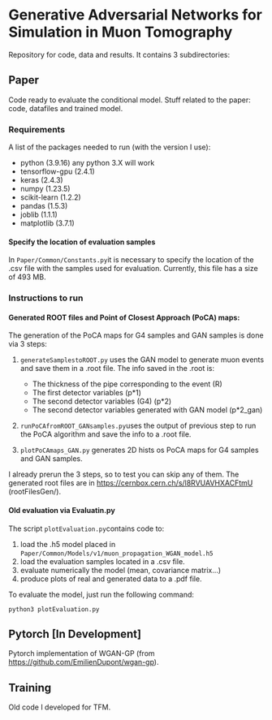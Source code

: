 # Generative Adversarial Networks for Simulation in Muon Tomography

Repository for code, data and results. It contains 3 subdirectories:

## Paper
Code ready to evaluate the conditional model.
Stuff related to the paper: code, datafiles and trained model.

### Requirements
A list of the packages needed to run (with the version I use):
- python (3.9.16) any python 3.X will work
- tensorflow-gpu (2.4.1)
- keras (2.4.3)
- numpy (1.23.5)
- scikit-learn (1.2.2)
- pandas (1.5.3)
- joblib (1.1.1)
- matplotlib (3.7.1)
#### Specify the location of evaluation samples
In ```Paper/Common/Constants.py```it is necessary to specify the location of the .csv file with the samples used for evaluation.
Currently, this file has a size of 493 MB.

### Instructions to run

#### Generated ROOT files and Point of Closest Approach (PoCA) maps:
The generation of the PoCA maps for G4 samples and GAN samples is done via 3 steps:
1. ```generateSamplestoROOT.py``` uses the GAN model to generate muon events and save them in a .root file.
The info saved in the .root is:
    - The thickness of the pipe corresponding to the event            (R)
    - The first detector variables                                    (p*1)
    - The second detector variables (G4)                              (p*2)
    - The second detector variables generated with GAN model          (p*2_gan)

3. ```runPoCAfromROOT_GANsamples.py```uses the output of previous step to run the PoCA algorithm and save the info to a .root file.
4. ```plotPoCAmaps_GAN.py``` generates 2D hists os PoCA maps for G4 samples and GAN samples.

I already prerun the 3 steps, so to test you can skip any of them. The generated root files are in https://cernbox.cern.ch/s/l8RVUAVHXACFtmU (rootFilesGen/).


#### Old evaluation via Evaluatin.py
The script ```plotEvaluation.py```contains code to:
1. load the .h5 model placed in ```Paper/Common/Models/v1/muon_propagation_WGAN_model.h5```
2. load the evaluation samples located in a .csv file.
3. evaluate numerically the model (mean, covariance matrix...)
4. produce plots of real and generated data to a .pdf file.

To evaluate the model, just run the following command:
```
python3 plotEvaluation.py
```

## Pytorch [In Development]
Pytorch implementation of WGAN-GP (from https://github.com/EmilienDupont/wgan-gp).

## Training 
Old code I developed for TFM.
